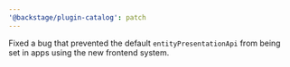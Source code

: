 ```yaml
---
'@backstage/plugin-catalog': patch
---
```


Fixed a bug that prevented the default `entityPresentationApi` from being set in apps using the new frontend system.
